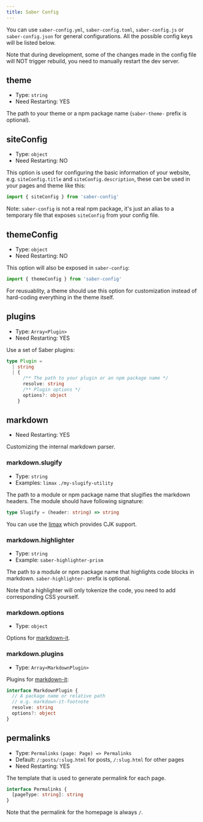 ```yaml
---
title: Saber Config
---
```


You can use `saber-config.yml`, `saber-config.toml`, `saber-config.js` or `saber-config.json` for general configurations. All the possible config keys will be listed below.

Note that during development, some of the changes made in the config file will NOT trigger rebuild, you need to manually restart the dev server.

## theme

- Type: `string`
- Need Restarting: YES

The path to your theme or a npm package name (`saber-theme-` prefix is optional).

## siteConfig

- Type: `object`
- Need Restarting: NO

This option is used for configuring the basic information of your website, e.g. `siteConfig.title` and `siteConfig.description`, these can be used in your pages and theme like this:

```js
import { siteConfig } from 'saber-config'
```

Note: `saber-config` is not a real npm package, it's just an alias to a temporary file that exposes `siteConfig` from your config file.

## themeConfig

- Type: `object`
- Need Restarting: NO

This option will also be exposed in `saber-config`:

```js
import { themeConfig } from 'saber-config'
```

For reusuablity, a theme should use this option for customization instead of hard-coding everything in the theme itself.

## plugins

- Type: `Array<Plugin>`
- Need Restarting: YES

Use a set of Saber plugins:

```typescript
type Plugin =
  | string
  | {
      /** The path to your plugin or an npm package name */
      resolve: string
      /** Plugin options */
      options?: object
    }
```

## markdown

- Need Restarting: YES

Customizing the internal markdown parser.

### markdown.slugify

- Type: `string`
- Examples: `limax` `./my-slugify-utility`

The path to a module or npm package name that slugifies the markdown headers. The module should have following signature:

```typescript
type Slugify = (header: string) => string
```

You can use the [limax](https://github.com/lovell/limax) which provides CJK support.

### markdown.highlighter

- Type: `string`
- Example: `saber-highlighter-prism`

The path to a module or npm package name that highlights code blocks in markdown. `saber-highlighter-` prefix is optional.

Note that a highlighter will only tokenize the code, you need to add corresponding CSS yourself.

### markdown.options

- Type: `object`

Options for [markdown-it](https://github.com/markdown-it/markdown-it).

### markdown.plugins

- Type: `Array<MarkdownPlugin>`

Plugins for [markdown-it](https://github.com/markdown-it/markdown-it):

```typescript
interface MarkdownPlugin {
  // A package name or relative path
  // e.g. markdown-it-footnote
  resolve: string
  options?: object
}
```

## permalinks

- Type: `Permalinks` `(page: Page) => Permalinks`
- Default: `/:posts/:slug.html` for posts, `/:slug.html` for other pages
- Need Restarting: YES

The template that is used to generate permalink for each page.

```typescript
interface Permalinks {
  [pageType: string]: string
}
```

Note that the permalink for the homepage is always `/`.
